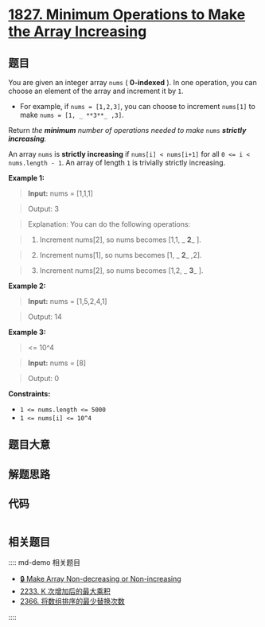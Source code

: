 # [1827. Minimum Operations to Make the Array Increasing](https://leetcode.com/problems/minimum-operations-to-make-the-array-increasing/)

## 题目

You are given an integer array `nums` ( **0-indexed** ). In one operation, you
can choose an element of the array and increment it by `1`.

- For example, if `nums = [1,2,3]`, you can choose to increment `nums[1]` to make `nums = [1, _ **3**_ ,3]`.

Return _the **minimum** number of operations needed to make_ `nums`
_**strictly** **increasing**._

An array `nums` is **strictly increasing** if `nums[i] < nums[i+1]` for all `0
<= i < nums.length - 1`. An array of length `1` is trivially strictly
increasing.

**Example 1:**

>

> **Input:** nums = [1,1,1]

> Output: 3

> Explanation: You can do the following operations:

> 1. Increment nums[2], so nums becomes [1,1, _ **2**_ ].

> 2. Increment nums[1], so nums becomes [1, _ **2**_ ,2].

> 3. Increment nums[2], so nums becomes [1,2, _ **3**_ ].

**Example 2:**

>

> **Input:** nums = [1,5,2,4,1]

> Output: 14

**Example 3:**

> <= 10^4

> **Input:** nums = [8]

> Output: 0

**Constraints:**

- `1 <= nums.length <= 5000`
- `1 <= nums[i] <= 10^4`

## 题目大意

## 解题思路

## 代码

```javascript

```

## 相关题目

:::: md-demo 相关题目

- [🔒 Make Array Non-decreasing or Non-increasing](https://leetcode.com/problems/make-array-non-decreasing-or-non-increasing)
- [2233. K 次增加后的最大乘积](https://leetcode.com/problems/maximum-product-after-k-increments)
- [2366. 将数组排序的最少替换次数](https://leetcode.com/problems/minimum-replacements-to-sort-the-array)

::::
